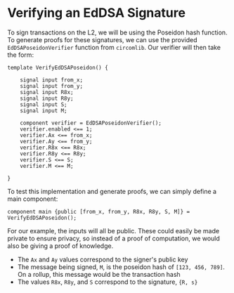 # Verifying an EdDSA Signature

To sign transactions on the L2, we will be using the Poseidon hash function. To generate proofs for these signatures, we can use the provided `EdDSAPoseidonVerifier` function from `circomlib`. Our verifier will then take the form:

```
template VerifyEdDSAPoseidon() {

    signal input from_x;
    signal input from_y;
    signal input R8x;
    signal input R8y;
    signal input S;
    signal input M;
    
    component verifier = EdDSAPoseidonVerifier();   
    verifier.enabled <== 1;
    verifier.Ax <== from_x;
    verifier.Ay <== from_y;
    verifier.R8x <== R8x;
    verifier.R8y <== R8y;
    verifier.S <== S;
    verifier.M <== M;

}
```

To test this implementation and generate proofs, we can simply define a main component:

```
component main {public [from_x, from_y, R8x, R8y, S, M]} = VerifyEdDSAPoseidon();
```

For our example, the inputs will all be public. These could easily be made private to ensure privacy, so instead of a proof of computation, we would also be giving a proof of knowledge. 

- The `Ax` and `Ay` values correspond to the signer's public key
- The message being signed, `M`, is the poseidon hash of `[123, 456, 789]`. On a rollup, this message would be the transaction hash
- The values `R8x`, `R8y`, and `S` correspond to the signature, `{R, s}`